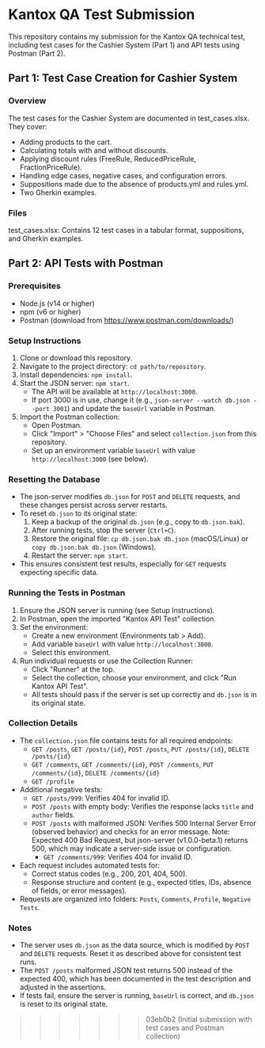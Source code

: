 # Kantox QA Test Submission

This repository contains my submission for the Kantox QA technical test, including test cases for the Cashier System (Part 1) and API tests using Postman (Part 2).

## Part 1: Test Case Creation for Cashier System

### Overview

The test cases for the Cashier System are documented in test_cases.xlsx. They cover:

- Adding products to the cart.
- Calculating totals with and without discounts.
- Applying discount rules (FreeRule, ReducedPriceRule, FractionPriceRule).
- Handling edge cases, negative cases, and configuration errors.
- Suppositions made due to the absence of products.yml and rules.yml.
- Two Gherkin examples.

### Files

test_cases.xlsx: Contains 12 test cases in a tabular format, suppositions, and Gherkin examples.

## Part 2: API Tests with Postman

### Prerequisites
- Node.js (v14 or higher)
- npm (v6 or higher)
- Postman (download from https://www.postman.com/downloads/)

### Setup Instructions
1. Clone or download this repository.
2. Navigate to the project directory: `cd path/to/repository`.
3. Install dependencies: `npm install`.
4. Start the JSON server: `npm start`.
   - The API will be available at `http://localhost:3000`.
   - If port 3000 is in use, change it (e.g., `json-server --watch db.json --port 3001`) and update the `baseUrl` variable in Postman.
5. Import the Postman collection:
   - Open Postman.
   - Click "Import" > "Choose Files" and select `collection.json` from this repository.
   - Set up an environment variable `baseUrl` with value `http://localhost:3000` (see below).

### Resetting the Database
- The json-server modifies `db.json` for `POST` and `DELETE` requests, and these changes persist across server restarts.
- To reset `db.json` to its original state:
  1. Keep a backup of the original `db.json` (e.g., copy to `db.json.bak`).
  2. After running tests, stop the server (`Ctrl+C`).
  3. Restore the original file: `cp db.json.bak db.json` (macOS/Linux) or `copy db.json.bak db.json` (Windows).
  4. Restart the server: `npm start`.
- This ensures consistent test results, especially for `GET` requests expecting specific data.

### Running the Tests in Postman
1. Ensure the JSON server is running (see Setup Instructions).
2. In Postman, open the imported "Kantox API Test" collection.
3. Set the environment:
   - Create a new environment (Environments tab > Add).
   - Add variable `baseUrl` with value `http://localhost:3000`.
   - Select this environment.
4. Run individual requests or use the Collection Runner:
   - Click "Runner" at the top.
   - Select the collection, choose your environment, and click "Run Kantox API Test".
   - All tests should pass if the server is set up correctly and `db.json` is in its original state.

### Collection Details
- The `collection.json` file contains tests for all required endpoints:
  - `GET /posts`, `GET /posts/{id}`, `POST /posts`, `PUT /posts/{id}`, `DELETE /posts/{id}`
  - `GET /comments`, `GET /comments/{id}`, `POST /comments`, `PUT /comments/{id}`, `DELETE /comments/{id}`
  - `GET /profile`
- Additional negative tests:
  - `GET /posts/999`: Verifies 404 for invalid ID.
  - `POST /posts` with empty body: Verifies the response lacks `title` and `author` fields.
  - `POST /posts` with malformed JSON: Verifies 500 Internal Server Error (observed behavior) and checks for an error message. Note: Expected 400 Bad Request, but json-server (v1.0.0-beta.1) returns 500, which may indicate a server-side issue or configuration.
    - `GET /comments/999`: Verifies 404 for invalid ID.
- Each request includes automated tests for:
  - Correct status codes (e.g., 200, 201, 404, 500).
  - Response structure and content (e.g., expected titles, IDs, absence of fields, or error messages).
- Requests are organized into folders: `Posts`, `Comments`, `Profile`, `Negative Tests`.

### Notes
- The server uses `db.json` as the data source, which is modified by `POST` and `DELETE` requests. Reset it as described above for consistent test runs.
- The `POST /posts` malformed JSON test returns 500 instead of the expected 400, which has been documented in the test description and adjusted in the assertions.
- If tests fail, ensure the server is running, `baseUrl` is correct, and `db.json` is reset to its original state.




















>>>>>>> 03eb0b2 (Initial submission with test cases and Postman collection)

